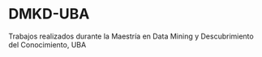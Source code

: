 # DMKD-UBA
Trabajos realizados durante la Maestría en Data Mining y Descubrimiento del Conocimiento, UBA
